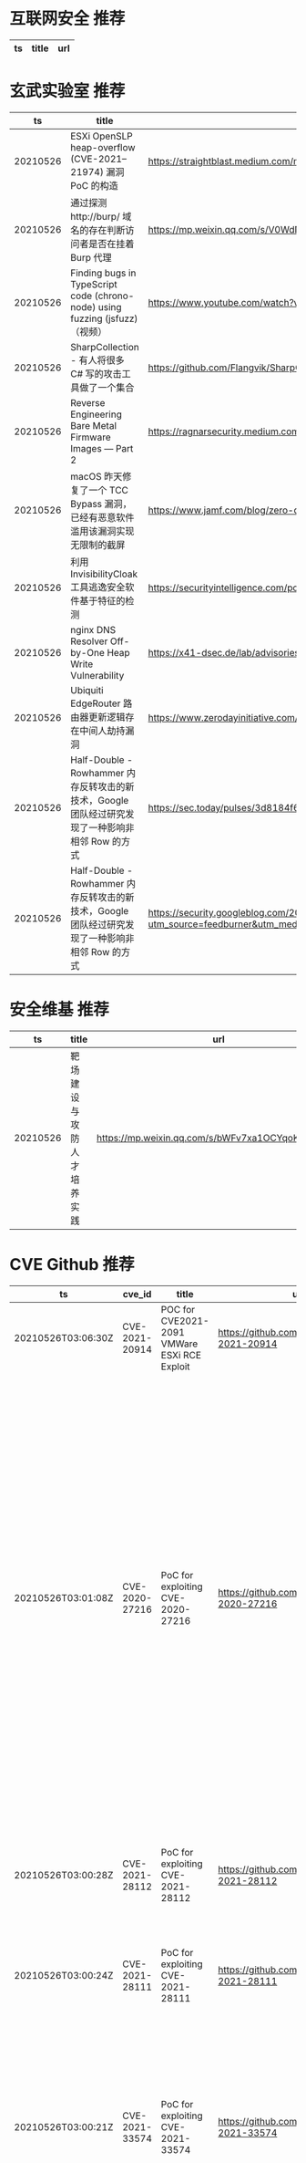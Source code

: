 # 互联网安全 推荐
| ts | title | url| 
| --- | --- | ---| 


# 玄武实验室 推荐
| ts | title | url| 
| --- | --- | ---| 
| 20210526 | ESXi OpenSLP heap-overflow (CVE-2021–21974) 漏洞 PoC 的构造 | https://straightblast.medium.com/my-poc-walkthrough-for-cve-2021-21974-a266bcad14b9| 
| 20210526 | 通过探测 http://burp/ 域名的存在判断访问者是否在挂着 Burp 代理 | https://mp.weixin.qq.com/s/V0WdN9CMrTqo6qInuwyR6g| 
| 20210526 | Finding bugs in TypeScript code (chrono-node) using fuzzing (jsfuzz)（视频） | https://www.youtube.com/watch?v=PUZyYcMMgM4| 
| 20210526 | SharpCollection - 有人将很多 C# 写的攻击工具做了一个集合 | https://github.com/Flangvik/SharpCollection| 
| 20210526 | Reverse Engineering Bare Metal Firmware Images — Part 2 | https://ragnarsecurity.medium.com/reverse-engineering-bare-metal-kernel-images-part-2-6a52a4afa3ef| 
| 20210526 | macOS 昨天修复了一个 TCC Bypass 漏洞，已经有恶意软件滥用该漏洞实现无限制的截屏 | https://www.jamf.com/blog/zero-day-tcc-bypass-discovered-in-xcsset-malware/| 
| 20210526 | 利用 InvisibilityCloak 工具逃逸安全软件基于特征的检测 | https://securityintelligence.com/posts/invisibility-cloak-obfuscate-c-tools-evade-signature-based-detection/| 
| 20210526 | nginx DNS Resolver Off-by-One Heap Write Vulnerability | https://x41-dsec.de/lab/advisories/x41-2021-002-nginx-resolver-copy/| 
| 20210526 | Ubiquiti EdgeRouter 路由器更新逻辑存在中间人劫持漏洞 | https://www.zerodayinitiative.com/blog/2021/5/24/cve-2021-22909-digging-into-a-ubiquiti-firmware-update-bug| 
| 20210526 | Half-Double - Rowhammer 内存反转攻击的新技术，Google 团队经过研究发现了一种影响非相邻 Row 的方式 | https://sec.today/pulses/3d8184f6-25a5-43aa-aa84-e3daef48d804/| 
| 20210526 | Half-Double - Rowhammer 内存反转攻击的新技术，Google 团队经过研究发现了一种影响非相邻 Row 的方式 | https://security.googleblog.com/2021/05/introducing-half-double-new-hammering.html?utm_source=feedburner&utm_medium=feed&utm_campaign=Feed%3A+GoogleOnlineSecurityBlog+%28Google+Online+Security+Blog%29| 


# 安全维基 推荐
| ts | title | url| 
| --- | --- | ---| 
| 20210526 | 靶场建设与攻防人才培养实践 | https://mp.weixin.qq.com/s/bWFv7xa1OCYqoKrvzzJkGg| 


# CVE Github 推荐
| ts | cve_id | title | url | cve_detail| 
| --- | --- | --- | --- | ---| 
| 20210526T03:06:30Z | CVE-2021-20914 | POC for CVE2021-2091 VMWare ESXi RCE Exploit | https://github.com/Shadow0ps/CVE-2021-20914 | 未查询到CVE信息| 
| 20210526T03:01:08Z | CVE-2020-27216 | PoC for exploiting CVE-2020-27216 | https://github.com/JamesGeee/CVE-2020-27216 | In Eclipse Jetty versions 1.0 thru 9.4.32.v20200930, 10.0.0.alpha1 thru 10.0.0.beta2, and 11.0.0.alpha1 thru 11.0.0.beta2O, on Unix like systems, the system%s temporary directory is shared between all users on that system. A collocated user can observe the process of creating a temporary sub directory in the shared temporary directory and race to complete the creation of the temporary subdirectory. If the attacker wins the race then they will have read and write permission to the subdirectory used to unpack web applications, including their WEB-INF/lib jar files and JSP files. If any code is ever executed out of this temporary directory, this can lead to a local privilege escalation vulnerability.| 
| 20210526T03:00:28Z | CVE-2021-28112 | PoC for exploiting CVE-2021-28112 | https://github.com/JamesGeee/CVE-2021-28112 | Draeger X-Dock Firmware before 03.00.13 has Active Debug Code on a debug port, leading to remote code execution by an authenticated attacker.| 
| 20210526T03:00:24Z | CVE-2021-28111 | PoC for exploiting CVE-2021-28111 | https://github.com/JamesGeee/CVE-2021-28111 | Draeger X-Dock Firmware before 03.00.13 has Hard-Coded Credentials, leading to remote code execution by an authenticated attacker.| 
| 20210526T03:00:21Z | CVE-2021-33574 | PoC for exploiting CVE-2021-33574 | https://github.com/JamesGeee/CVE-2021-33574 | The mq_notify function in the GNU C Library (aka glibc) through 2.33 has a use-after-free. It may use the notification thread attributes object (passed through its struct sigevent parameter) after it has been freed by the caller, leading to a denial of service (application crash) or possibly unspecified other impact.| 
| 20210526T03:00:18Z | CVE-2021-33570 | PoC for exploiting CVE-2021-33570 | https://github.com/JamesGeee/CVE-2021-33570 | Postbird 0.8.4 allows stored XSS via the onerror attribute of an IMG element in any PostgreSQL database table. This can result in reading local files via vectors involving XMLHttpRequest and open of a file:/// URL, or discovering PostgreSQL passwords via vectors involving Window.localStorage and savedConnections.| 
| 20210526T03:00:15Z | CVE-2021-22667 | PoC for exploiting CVE-2021-22667 | https://github.com/JamesGeee/CVE-2021-22667 | BB-ESWGP506-2SFP-T versions 1.01.09 and prior is vulnerable due to the use of hard-coded credentials, which may allow an attacker to gain unauthorized access and permit the execution of arbitrary code on the BB-ESWGP506-2SFP-T (versions 1.01.01 and prior).| 
| 20210526T03:00:11Z | CVE-2021-33575 | PoC for exploiting CVE-2021-33575 | https://github.com/JamesGeee/CVE-2021-33575 | The Pixar ruby-jss gem before 1.6.0 allows remote attackers to execute arbitrary code because of the Plist gem%s documented behavior of using Marshal.load during XML document processing.| 


# klee on Github 推荐
| ts | title | url | stars | forks| 
| --- | --- | --- | --- | ---| 
| 20210526T12:50:27Z | Null | https://github.com/KleePaimon/KleePaimon.github.io | 0 | 0| 
| 20210526T07:51:58Z | KLEE Symbolic Execution Engine | https://github.com/klee/klee | 1700 | 493| 
| 20210526T05:44:27Z | An open-source Chinese font derived from Fontworks% Klee One. 一款基于 FONTWORKS 的 Klee One 的开源中文字体。 | https://github.com/lxgw/LxgwWenKai | 631 | 14| 


# s2e on Github 推荐
| ts | title | url | stars | forks| 
| --- | --- | --- | --- | ---| 
| 20210526T08:22:25Z | S2E: A platform for multi-path program analysis with selective symbolic execution. | https://github.com/S2E/s2e | 127 | 31| 


# exploit on Github 推荐
| ts | title | url | stars | forks| 
| --- | --- | --- | --- | ---| 
| 20210526T12:52:17Z | An HTML form input sanitization and possible exploitation attempts logging schema for flask apps | https://github.com/t3l3machus/flask-input-sanitization-and-logging | 0 | 0| 
| 20210526T12:51:19Z | 🔍NVD exploit & JVN(Japan Vulnerability Notes) easy description | https://github.com/nomi-sec/NVD-Exploit-List-Ja | 16 | 11| 
| 20210526T12:51:11Z | xcube is a Python package for generating and exploiting data cubes powered by xarray, dask, and zarr. | https://github.com/dcs4cop/xcube | 75 | 13| 
| 20210526T12:35:14Z | This repository is primarily maintained by Omar Santos and includes thousands of resources related to ethical hacking  / penetration testing, digital forensics and incident response (DFIR), vulnerability research, exploit development, reverse engineering, and more. | https://github.com/The-Art-of-Hacking/h4cker | 9487 | 1535| 
| 20210526T12:28:02Z | A smart contract to interact between Lending protocols like Compound and AMMs like Uniswap. Can be useful in exploiting arbitrage opportunities. | https://github.com/adigupta13/Compound-Uniswap | 0 | 0| 
| 20210526T12:16:08Z | A collection of 350+ hacking tools you can install into termux for hacking, Pentesting, Mapping and more. In this tool you will get a total of 350+ hacking tools for you to install into termux/kali/windows/ubuntu, suitable for pentesters, bug hunting, exploitation, mapping, etc. You can install these tools by just typing the number it falls under. | https://github.com/SirManishKumar/MNSAllTools | 0 | 0| 
| 20210526T12:08:04Z | Null | https://github.com/ItsAaronBoi/binary_exploits_Project | 0 | 0| 
| 20210526T12:02:53Z | Open-Source Vulnerability Intelligence Center - Unified source of vulnerability, exploit and threat Intelligence feeds | https://github.com/Patrowl/PatrowlHearsData | 24 | 11| 
| 20210526T11:56:40Z | A tool to identify and exploit sudo rules% misconfigurations and vulnerabilities within sudo for linux privilege escalation. | https://github.com/TH3xACE/SUDO_KILLER | 1144 | 161| 
| 20210526T11:47:34Z | An extension for the iPwn iOS Exploitation Framework. | https://github.com/0x1CA3/iSteal | 0 | 0| 


# backdoor on Github 推荐
| ts | title | url | stars | forks| 
| --- | --- | --- | --- | ---| 
| 20210526T12:11:36Z | Null | https://github.com/Qeisi/7-ZipBackdoor | 0 | 0| 
| 20210526T11:51:00Z | Scky python botnet-based backdoor | https://github.com/ctg-group/scky | 0 | 0| 
| 20210526T11:29:55Z | An exploit for zerodium backdoor in PHP 8.1.0-dev | https://github.com/fahmifj/php-zerodium-rce | 0 | 0| 
| 20210526T10:19:14Z | Sudo backdoor for Linux. | https://github.com/enty8080/sudo_backdoor | 1 | 0| 
| 20210526T05:11:17Z | React frontend for the cybersecurity forum website - %Backdoor% | https://github.com/backdoor-epics/backdoor-frontend | 0 | 1| 
| 20210526T01:23:24Z | Backend for our cyber security forum - %Backdoor% | https://github.com/backdoor-epics/backdoor-backend | 0 | 1| 
| 20210526T00:57:09Z | A curated list of backdoor learning resources | https://github.com/THUYimingLi/backdoor-learning-resources | 243 | 42| 


# fuzz on Github 推荐
| ts | title | url | stars | forks| 
| --- | --- | --- | --- | ---| 
| 20210526T12:51:56Z | Null | https://github.com/Sambigeara/fuzzynote | 3 | 1| 
| 20210526T12:49:37Z | Null | https://github.com/nisamaulia/fuzzylogic-restaurant_quality | 0 | 0| 
| 20210526T12:40:01Z | Null | https://github.com/Tuahdnnadld/fuzzy-guacamole | 0 | 0| 
| 20210526T12:24:30Z | oss-fuzz-base-images-hub | https://github.com/xxrz/oss-fuzz-base-images-hub | 0 | 0| 
| 20210526T12:22:54Z | OSS-Fuzz - continuous fuzzing for open source software. | https://github.com/google/oss-fuzz | 6332 | 1283| 
| 20210526T12:15:15Z | OSS-Fuzz vulnerabilities for OSV. | https://github.com/google/oss-fuzz-vulns | 7 | 5| 
| 20210526T12:01:43Z | Advanced Fuzzing Library - Slot your Fuzzer together in Rust! Scales across cores and machines. For Windows, Android, MacOS, Linux, no_std, ... | https://github.com/AFLplusplus/LibAFL | 431 | 36| 
| 20210526T11:57:25Z | Null | https://github.com/me-mazandarani/Fuzzy-Logic | 0 | 0| 
| 20210526T11:50:10Z | Null | https://github.com/me-mazandarani/Fuzzy-Logic-System | 0 | 0| 
| 20210526T11:38:09Z | syzkaller is an unsupervised coverage-guided kernel fuzzer | https://github.com/google/syzkaller | 3524 | 817| 



# 日更新程序
